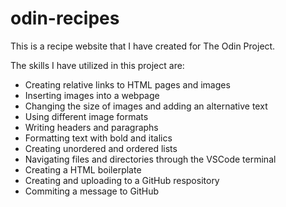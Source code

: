 # odin-recipes
This is a recipe website that I have created for The Odin Project.

The skills I have utilized in this project are:
<ul>
    <li>Creating relative links to HTML pages and images</li>
    <li>Inserting images into a webpage</li>
    <li>Changing the size of images and adding an alternative text</li>
    <li>Using different image formats</li>
    <li>Writing headers and paragraphs</li>
    <li>Formatting text with bold and italics</li>
    <li>Creating unordered and ordered lists</li>
    <li>Navigating files and directories through the VSCode terminal</li>
    <li>Creating a HTML boilerplate</li>
    <li>Creating and uploading to a GitHub respository</li>
    <li>Commiting a message to GitHub</li>
